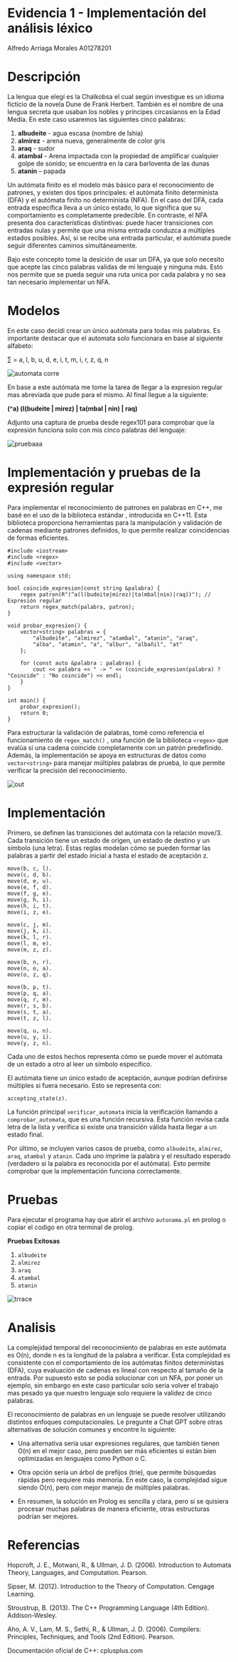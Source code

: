# Evidencia 1 - Implementación del análisis léxico

Alfredo Arriaga Morales A01278201

# Descripción

La lengua que elegí es la Chalkobsa el cual según investigue es un idioma ficticio de la novela Dune de Frank Herbert. También es el nombre de una lengua secreta que usaban los nobles y príncipes circasianos en la Edad Media. En este caso usaremos las siguientes cinco palabras:

1.	**albudeite** - agua escasa (nombre de Ishia)
2.	**almirez** - arena nueva, generalmente de color gris
3.	**araq** - sudor
4.	**atambal** - Arena impactada con la propiedad de amplificar cualquier golpe de sonido; se encuentra en la cara barloventa de las dunas
5.	**atanin** – papada

Un autómata finito es el modelo más básico para el reconocimiento de patrones, y existen dos tipos principales: el autómata finito determinista (DFA) y el autómata finito no determinista (NFA). En el caso del DFA, cada entrada específica lleva a un único estado, lo que significa que su comportamiento es completamente predecible. En contraste, el NFA presenta dos características distintivas: puede hacer transiciones con entradas nulas y permite que una misma entrada conduzca a múltiples estados posibles. Así, si se recibe una entrada particular, el autómata puede seguir diferentes caminos simultáneamente.

Bajo este concepto tome la desición de usar un DFA, ya que solo necesito que acepte las cinco palabras validas de mi lenguaje y ninguna más. Esto nos permite que se pueda seguir una ruta unica por cada palabra y no sea tan necesario implementar un NFA. 

# Modelos 

En este caso decidi crear un único autómata para todas mis palabras. Es importante destacar que el automata solo funcionara en base al siguiente alfabeto:

∑ = a, l, b, u, d, e, i, t, m, i, r, z, q, n

![automata corre](https://github.com/user-attachments/assets/64b8ed12-6c63-4eec-889a-fa925a70c6b2)

En base a este autómata me tome la tarea de llegar a la expresion regular mas abreviada que pude para el mismo. Al final llegue a la siguiente:

**(^a) (l(budeite | mirez) | ta(mbal | nin) | raq)**

Adjunto una captura de prueba desde regex101 para comprobar que la expresión funciona solo con mis cinco palabras del lenguaje:

![pruebaaa](https://github.com/user-attachments/assets/180623e1-949c-48e5-84ea-b4afa5e3a4a7)

# Implementación y pruebas de la expresión regular

Para implementar el reconocimiento de patrones en palabras en C++, me basé en el uso de la biblioteca estándar <regex>, introducida en C++11. Esta biblioteca proporciona herramientas para la manipulación y validación de cadenas mediante patrones definidos, lo que permite realizar coincidencias de formas eficientes.

```
#include <iostream>
#include <regex>
#include <vector>

using namespace std;

bool coincide_expresion(const string &palabra) {
    regex patron(R"(^a(l(budeite|mirez)|ta(mbal|nin)|raq))"); // Expresión regular
    return regex_match(palabra, patron);
}

void probar_expresion() {
    vector<string> palabras = {
        "albudeite", "almirez", "atambal", "atanin", "araq",
        "alba", "atamin", "a", "albur", "albañil", "at"
    };

    for (const auto &palabra : palabras) {
        cout << palabra << " -> " << (coincide_expresion(palabra) ? "Coincide" : "No coincide") << endl;
    }
}

int main() {
    probar_expresion();
    return 0;
}
```

Para estructurar la validación de palabras, tomé como referencia el funcionamiento de `regex_match()` , una función de la biblioteca `<regex>` que evalúa si una cadena coincide completamente con un patrón predefinido. Además, la implementación se apoya en estructuras de datos como `vector<string>` para manejar múltiples palabras de prueba, lo que permite verificar la precisión del reconocimiento.

![out](https://github.com/user-attachments/assets/33439fcc-b0da-4007-bc7f-d78b7c81b100)


# Implementación

Primero, se definen las transiciones del autómata con la relación move/3. Cada transición tiene un estado de origen, un estado de destino y un símbolo (una letra). Estas reglas modelan cómo se pueden formar las palabras a partir del estado inicial a hasta el estado de aceptación z.

```move(a, b, a).
move(b, c, l).
move(c, d, b).
move(d, e, u).
move(e, f, d).
move(f, g, e).
move(g, h, i).
move(h, i, t).
move(i, z, e).

move(c, j, m).
move(j, k, i).
move(k, l, r).
move(l, m, e).
move(m, z, z).

move(b, n, r).
move(n, o, a).
move(o, z, q).

move(b, p, t).
move(p, q, a).
move(q, r, m).
move(r, s, b).
move(s, t, a).
move(t, z, l).

move(q, u, n).
move(u, y, i).
move(y, z, n).

```

Cada uno de estos hechos representa cómo se puede mover el autómata de un estado a otro al leer un símbolo específico.

El autómata tiene un único estado de aceptación, aunque podrían definirse múltiples si fuera necesario. Esto se representa con:

```accepting_state(z).```

La función principal `verificar_automata` inicia la verificación llamando a `comprobar_automata`, que es una función recursiva. Esta función revisa cada letra de la lista y verifica si existe una transición válida hasta llegar a un estado final.

Por último, se incluyen varios casos de prueba, como `albudeite`, `almirez`, `araq`, `atambal` y `atanin`. Cada uno imprime la palabra y el resultado esperado (verdadero si la palabra es reconocida por el autómata). Esto permite comprobar que la implementación funciona correctamente.


# Pruebas

Para ejecutar el programa hay que abrir el archivo `autonama.pl` en prolog o copiar el codigo en otra terminal de prolog. 

**Pruebas Exitosas**

1.  `albudeite`
2.	`almirez`
3.	`araq`
4.	`atambal`
5.	`atanin`

![trrace](https://github.com/user-attachments/assets/4a22bbd0-5aa0-4dce-a6df-134d92c33910)


# Analisis

La complejidad temporal del reconocimiento de palabras en este autómata es O(n), donde n es la longitud de la palabra a verificar. Esta complejidad es consistente con el comportamiento de los autómatas finitos deterministas (DFA), cuya evaluación de cadenas es lineal con respecto al tamaño de la entrada. Por supuesto esto se podia solucionar con un NFA, por poner un ejemplo, sin embargo en este caso particular solo seria volver el trabajo mas pesado ya que nuestro lenguaje solo requiere la validez de cinco palabras.

El reconocimiento de palabras en un lenguaje se puede resolver utilizando distintos enfoques computacionales. Le pregunte a Chat GPT sobre otras alternativas de solución comunes y encontre lo siguiente:

- Una alternativa sería usar expresiones regulares, que también tienen O(n) en el mejor caso, pero pueden ser más eficientes si están bien optimizadas en lenguajes como Python o C.

- Otra opción sería un árbol de prefijos (trie), que permite búsquedas rápidas pero requiere más memoria. En este caso, la complejidad sigue siendo O(n), pero con mejor manejo de múltiples palabras.

- En resumen, la solución en Prolog es sencilla y clara, pero si se quisiera procesar muchas palabras de manera eficiente, otras estructuras podrían ser mejores.




# Referencias

Hopcroft, J. E., Motwani, R., & Ullman, J. D. (2006). Introduction to Automata Theory, Languages, and Computation. Pearson.

Sipser, M. (2012). Introduction to the Theory of Computation. Cengage Learning.

Stroustrup, B. (2013). The C++ Programming Language (4th Edition). Addison-Wesley.

Aho, A. V., Lam, M. S., Sethi, R., & Ullman, J. D. (2006). Compilers: Principles, Techniques, and Tools (2nd Edition). Pearson.

Documentación oficial de C++: cplusplus.com


    






